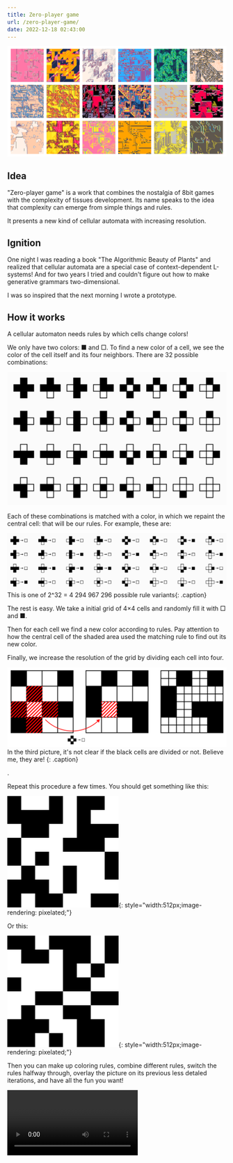 ```yaml
---
title: Zero-player game
url: /zero-player-game/
date: 2022-12-18 02:43:00
---
```


![](/assets/media/2022-11-26-15-22-41.png)

## Idea

"Zero-player game" is a work that combines the nostalgia of 8bit games with the complexity of tissues development. Its name speaks to the idea that complexity can emerge from simple things and rules.

It presents a new kind of cellular automata with increasing resolution.

## Ignition

One night I was reading a book "The Algorithmic Beauty of Plants" and realized that cellular automata are a special case of context-dependent L-systems! And for two years I tried and couldn't figure out how to make generative grammars two-dimensional.

I was so inspired that the next morning I wrote a prototype.

## How it works

A cellular automaton needs rules by which cells change colors!

We only have two colors: ■ and □. To find a new color of a cell, we see the color of the cell itself and its four neighbors. There are 32 possible combinations:

![](/assets/media/2022-11-26-13-59-46.png)
<!-- https://editor.p5js.org -->

Each of these combinations is matched with a color, in which we repaint the central cell: that will be our rules. For example, these are:

![](/assets/media/2022-11-26-14-26-13.png)
This is one of 2^32 = 4 294 967 296 possible rule variants{: .caption}
<!-- https://editor.p5js.org/illus0r/sketches/myfquQUaF -->

The rest is easy. We take a initial grid of 4×4 cells and randomly fill it with □ and ■.

Then for each cell we find a new color according to rules. Pay attention to how the central cell of the shaded area used the matching rule to find out its new color.

Finally, we increase the resolution of the grid by dividing each cell into four.

![](/assets/media/2022-11-26-15-11-26.png)
In the third picture, it's not clear if the black cells are divided or not. Believe me, they are! {: .caption}
<!-- https://www.figma.com/file/abzo0bhPE5EJIuaZtJgWEd/Untitled?node-id=2%3A404&t=XQ7fThdoqwVCctyV-0 -->.

Repeat this procedure a few times. You should get something like this:

![](/assets/media/ivanomata.gif){: style="width:512px;image-rendering: pixelated;"}

Or this:

![](/assets/media/ivanomata2.gif){: style="width:512px;image-rendering: pixelated;"}

<!-- https://bit.ly/3EDBkXq -->

Then you can make up coloring rules, combine different rules, switch the rules halfway through, overlay the picture on its previous less detaled iterations, and have all the fun you want!

<video controls>
  <source src="/assets/media/ivanomata-oculus.mp4" type="video/mp4">
</video>
<!-- 
## Going big

It's not possible  -->